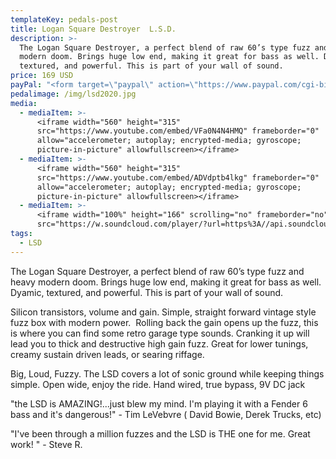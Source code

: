 ```yaml
---
templateKey: pedals-post
title: Logan Square Destroyer  L.S.D.
description: >-
  The Logan Square Destroyer, a perfect blend of raw 60’s type fuzz and heavy
  modern doom. Brings huge low end, making it great for bass as well. Dyamic,
  textured, and powerful. This is part of your wall of sound.
price: 169 USD
payPal: "<form target=\"paypal\" action=\"https://www.paypal.com/cgi-bin/webscr\" method=\"post\">\n<input type=\"hidden\" name=\"cmd\" value=\"_s-xclick\">\n<input type=\"hidden\" name=\"hosted_button_id\" value=\"PMUK4HRKAMFA4\">\n<table>\n<tr><td><input type=\"hidden\" name=\"on0\" value=\"Buy Now\">Buy Now</td></tr><tr><td><select name=\"os0\">\n\t<option value=\"L.S.D.\">L.S.D. $169.00 USD</option>\n</select> </td></tr>\n</table>\n<input type=\"hidden\" name=\"currency_code\" value=\"USD\">\n<input type=\"image\" src=\"https://www.paypalobjects.com/en_US/i/btn/btn_cart_LG.gif\" border=\"0\" name=\"submit\" alt=\"PayPal - The safer, easier way to pay online!\">\n<img alt=\"\" border=\"0\" src=\"https://www.paypalobjects.com/en_US/i/scr/pixel.gif\" width=\"1\" height=\"1\">\n</form>\n\n\n"
pedalimage: /img/lsd2020.jpg
media:
  - mediaItem: >-
      <iframe width="560" height="315"
      src="https://www.youtube.com/embed/VFa0N4N4HMQ" frameborder="0"
      allow="accelerometer; autoplay; encrypted-media; gyroscope;
      picture-in-picture" allowfullscreen></iframe>
  - mediaItem: >-
      <iframe width="560" height="315"
      src="https://www.youtube.com/embed/ADVdptb4lkg" frameborder="0"
      allow="accelerometer; autoplay; encrypted-media; gyroscope;
      picture-in-picture" allowfullscreen></iframe>
  - mediaItem: >-
      <iframe width="100%" height="166" scrolling="no" frameborder="no"
      src="https://w.soundcloud.com/player/?url=https%3A//api.soundcloud.com/tracks/454227885&amp;color=ff5500"></iframe>
tags:
  - LSD
---
```

The Logan Square Destroyer, a perfect blend of raw 60’s type fuzz and heavy modern doom. Brings huge low end, making it great for bass as well. Dyamic, textured, and powerful. This is part of your wall of sound.

Silicon transistors, volume and gain. Simple, straight forward vintage style fuzz box with modern power.  Rolling back the gain opens up the fuzz, this is where you can find some retro garage type sounds. Cranking it up will lead you to thick and destructive high gain fuzz. Great for lower tunings, creamy sustain driven leads, or searing riffage.

Big, Loud, Fuzzy. The LSD covers a lot of sonic ground while keeping things simple. Open wide, enjoy the ride. Hand wired, true bypass, 9V DC jack

"the LSD is AMAZING!...just blew my mind. I'm playing it with a Fender 6 bass and it's dangerous!" - Tim LeVebvre ( David Bowie, Derek Trucks, etc)

"I've been through a million fuzzes and the LSD is THE one for me. Great work! " - Steve R.
